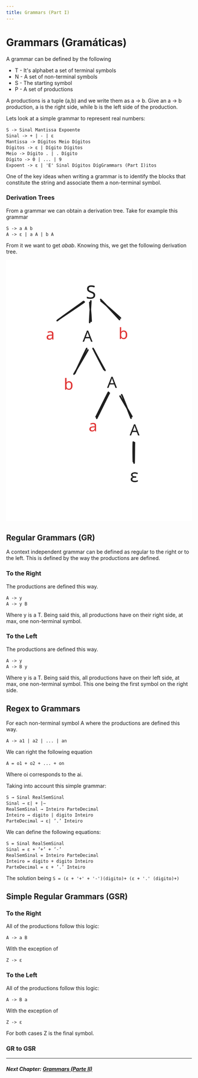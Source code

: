 ```yaml
---
title: Grammars (Part I)
--- 
```


# Grammars (Gramáticas)

A grammar can be defined by the following

- T - It's alphabet a set of terminal symbols
- N - A set of non-terminal symbols
- S - The starting symbol
- P - A set of productions

A productions is a tuple (a,b) and we write them as a -> b.
Give an a -> b production, a is the right side, while b is the left side of the production.

Lets look at a simple grammar to represent real numbers:

```
S -> Sinal Mantissa Expoente
Sinal -> + | - | ε
Mantissa -> Dígitos Meio Dígitos
Dígitos -> ε | Dígito Dígitos
Meio -> Dígito . | . Dígito
Dígito -> 0 | ... | 9
Expoent -> ε | 'E' Sinal Dígitos DígGrammars (Part I)itos
```

One of the key ideas when writing a grammar is to identify the blocks that constitute the string and associate them a non-terminal symbol.

### Derivation Trees

From a grammar we can obtain a derivation tree.
Take for example this grammar 

``` 
S -> a A b
A -> ε | a A | b A
```

From it we want to get _abab_.
Knowing this, we get the following derivation tree.

![Derivation Tree](tree-derivation.svg)

## Regular Grammars (GR)

A context independent grammar can be defined as regular to the right or to the left. This is defined by the way the productions are defined.

### To the Right

The productions are defined this way.
```
A -> y
A -> y B
``` 
Where y is a T. Being said this, all productions have on their right side, at max, one non-terminal symbol.


### To the Left

The productions are defined this way.
```
A -> y
A -> B y
``` 
Where y is a T. Being said this, all productions have on their left side, at max, one non-terminal symbol. This one being the first symbol on the right side.

## Regex to Grammars

For each non-terminal symbol A where the productions are defined this way.

```
A -> a1 | a2 | ... | an
```
We can right the following equation
```
A = o1 + o2 + ... + on
```
Where oi corresponds to the ai.

Taking into account this simple grammar:

```
S → Sinal RealSemSinal
Sinal → ε| + |−
RealSemSinal → Inteiro ParteDecimal
Inteiro → digito | digito Inteiro
ParteDecimal → ε| ’.’ Inteiro
```
We can define the following equations:
```
S = Sinal RealSemSinal
Sinal = ε + ’+’ + ’-’
RealSemSinal = Inteiro ParteDecimal
Inteiro = digito + digito Inteiro
ParteDecimal = ε + ’.’ Inteiro
```

The solution being `S = (ε + '+' + '-')(digito)+ (ε + '.' (digito)+)`

## Simple Regular Grammars (GSR)

### To the Right

All of the productions follow this logic:
```
A -> a B
```
With the exception of 
```
Z -> ε
```

### To the Left


All of the productions follow this logic:
```
A -> B a
```
With the exception of 
```
Z -> ε
```

For both cases Z is the final symbol.

### GR to GSR

<hr></hr>

##### Next Chapter: [Grammars (Parte II)](automata.md)








